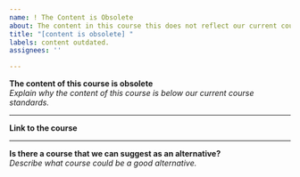 ```yaml
---
name: ! The Content is Obsolete
about: The content in this course this does not reflect our current course standards.
title: "[content is obsolete] "
labels: content outdated. 
assignees: ''

---
```


**The content of this course is obsolete**
<br> <em>Explain why the content of this course is below our current course standards. </em> </br>

---
**Link to the course**

---
**Is there a course that we can suggest as an alternative?**
<br> <em> Describe what course could be a good alternative. </em> </br>

